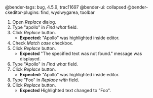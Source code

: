 @bender-tags: bug, 4.5.9, trac11697
@bender-ui: collapsed
@bender-ckeditor-plugins: find, wysiwygarea, toolbar

1. Open *Replace* dialog.
1. Type "apollo" in *Find what* field.
1. Click *Replace* button.
	* **Expected:** "Apollo" was highlighted inside editor.
1. Check *Match case* checkbox.
1. Click *Replace* button.
	* **Expected** "The specified text was not found." message was displayed.
1. Type "Apollo" in *Find what* field.
1. Click *Replace* button.
	* **Expected:** "Apollo" was highlighted inside editor.
1. Type "Foo" in *Replace with* field.
1. Click *Replace* button.
	* **Expected** Highlighted text changed to "Foo".
